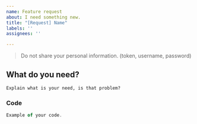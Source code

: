 ```yaml
---
name: Feature request
about: I need something new.
title: "[Request] Name"
labels: ''
assignees: ''

---
```


> Do not share your personal information.
> (token, username, password)

## What do you need?
```text
Explain what is your need, is that problem?
```

### Code
```typescript
Example of your code.
```
